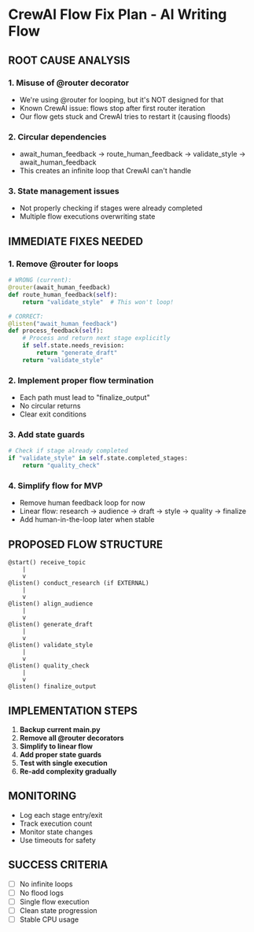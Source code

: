 # CrewAI Flow Fix Plan - AI Writing Flow

## ROOT CAUSE ANALYSIS

### 1. Misuse of @router decorator
- We're using @router for looping, but it's NOT designed for that
- Known CrewAI issue: flows stop after first router iteration
- Our flow gets stuck and CrewAI tries to restart it (causing floods)

### 2. Circular dependencies
- await_human_feedback -> route_human_feedback -> validate_style -> await_human_feedback
- This creates an infinite loop that CrewAI can't handle

### 3. State management issues
- Not properly checking if stages were already completed
- Multiple flow executions overwriting state

## IMMEDIATE FIXES NEEDED

### 1. Remove @router for loops
```python
# WRONG (current):
@router(await_human_feedback)
def route_human_feedback(self):
    return "validate_style"  # This won't loop!

# CORRECT:
@listen("await_human_feedback")
def process_feedback(self):
    # Process and return next stage explicitly
    if self.state.needs_revision:
        return "generate_draft"
    return "validate_style"
```

### 2. Implement proper flow termination
- Each path must lead to "finalize_output"
- No circular returns
- Clear exit conditions

### 3. Add state guards
```python
# Check if stage already completed
if "validate_style" in self.state.completed_stages:
    return "quality_check"
```

### 4. Simplify flow for MVP
- Remove human feedback loop for now
- Linear flow: research -> audience -> draft -> style -> quality -> finalize
- Add human-in-the-loop later when stable

## PROPOSED FLOW STRUCTURE

```
@start() receive_topic
    |
    v
@listen() conduct_research (if EXTERNAL)
    |
    v
@listen() align_audience
    |
    v
@listen() generate_draft
    |
    v
@listen() validate_style
    |
    v
@listen() quality_check
    |
    v
@listen() finalize_output
```

## IMPLEMENTATION STEPS

1. **Backup current main.py**
2. **Remove all @router decorators**
3. **Simplify to linear flow**
4. **Add proper state guards**
5. **Test with single execution**
6. **Re-add complexity gradually**

## MONITORING

- Log each stage entry/exit
- Track execution count
- Monitor state changes
- Use timeouts for safety

## SUCCESS CRITERIA

- [ ] No infinite loops
- [ ] No flood logs
- [ ] Single flow execution
- [ ] Clean state progression
- [ ] Stable CPU usage